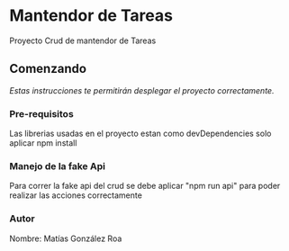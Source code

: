 # Mantendor de Tareas

Proyecto Crud de mantendor de Tareas 

## Comenzando 

_Estas instrucciones te permitirán desplegar el proyecto correctamente._

### Pre-requisitos 

Las librerias usadas en el proyecto estan como devDependencies solo aplicar npm install

### Manejo de la fake Api 

Para correr la fake api del crud se debe aplicar "npm run api" para poder realizar las acciones correctamente

### Autor
Nombre: Matías González Roa